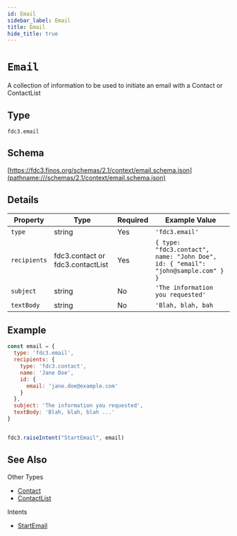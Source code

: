 ```yaml
---
id: Email
sidebar_label: Email
title: Email
hide_title: true
---
```

# `Email`

A collection of information to be used to initiate an email with a Contact or ContactList

## Type

`fdc3.email`

## Schema

[https://fdc3.finos.org/schemas/2.1/context/email.schema.json](pathname:///schemas/2.1/context/email.schema.json)

## Details

| Property          | Type                                  | Required | Example Value       |
|-------------------|---------------------------------------|----------|---------------------|
| `type`            | string                                | Yes      | `'fdc3.email'` |
| `recipients`      | fdc3.contact or fdc3.contactList      | Yes      | `{ type: "fdc3.contact", name: "John Doe", id: { "email": "john@sample.com" } }` |
| `subject`         | string                                | No       | `'The information you requested'`            |
| `textBody`        | string                                | No       | `'Blah, blah, bah`         |

## Example

```js
const email = {
  type: 'fdc3.email',
  recipients: {
    type: 'fdc3.contact',
    name: 'Jane Doe',
    id: {
      email: 'jane.doe@example.com'
    }
  },
  subject: 'The information you requested',
  textBody: 'Blah, blah, blah ...'
}


fdc3.raiseIntent("StartEmail", email)
```

## See Also

Other Types

- [Contact](Contact)
- [ContactList](ContactList)

Intents

- [StartEmail](../../intents/ref/StartEmail)
